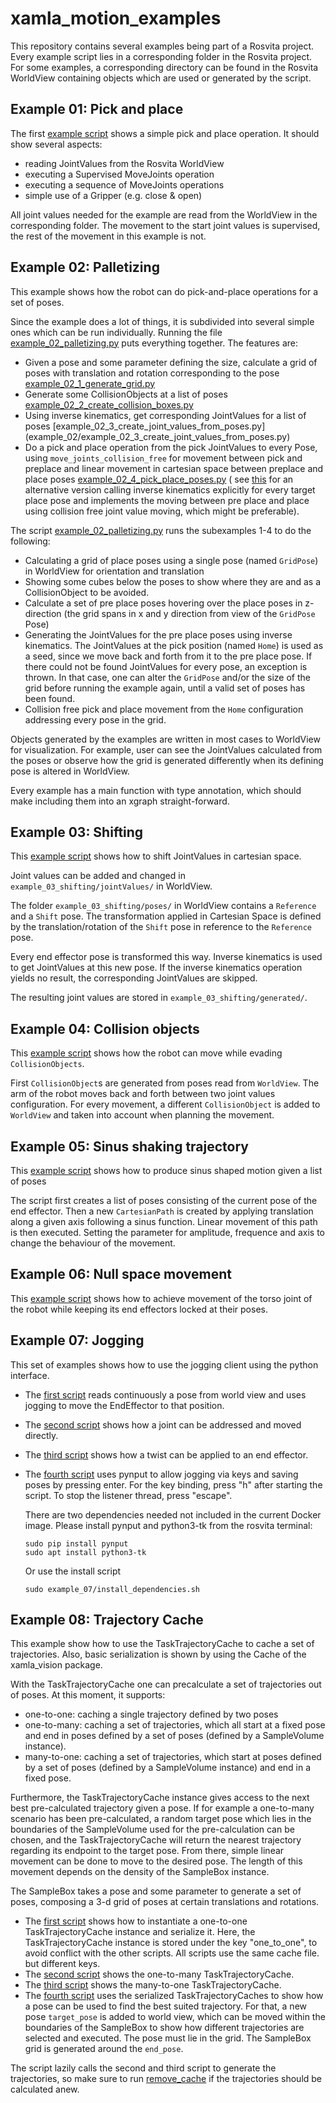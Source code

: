 # xamla_motion_examples

This repository contains several examples being part of a Rosvita project.
Every example script lies in a corresponding folder in the Rosvita project.
For some examples, a corresponding directory can be found in the Rosvita WorldView containing objects which are used or generated by the script. 

## Example 01: Pick and place

The first [example script](example_01/example_01_pick_and_place.py) shows a simple pick and place operation.
It should show several aspects:

* reading JointValues from the Rosvita WorldView
* executing a Supervised MoveJoints operation
* executing a sequence of MoveJoints operations
* simple use of a Gripper (e.g. close & open)

All joint values needed for the example are read from the WorldView in the corresponding folder.
The movement to the start joint values is supervised, the rest of the movement in this example is not.

## Example 02: Palletizing

This example shows how the robot can do pick-and-place operations for a set of poses.

Since the example does a lot of things, it is subdivided into several simple ones which can be run individually.
Running the file [example_02_palletizing.py](example_02/example_02_palletizing.py) puts everything together.
The features are:

* Given a pose and some parameter defining the size, calculate a grid of poses with translation and rotation corresponding to the pose [example_02_1_generate_grid.py](example_02/example_02_1_generate_grid.py)
* Generate some CollisionObjects at a list of poses [example_02_2_create_collision_boxes.py](example_02/example_02_2_create_collision_boxes.py)
* Using inverse kinematics, get corresponding JointValues for a list of poses [example_02_3_create_joint_values_from_poses.py] (example_02/example_02_3_create_joint_values_from_poses.py)
* Do a pick and place operation from the pick JointValues to every Pose, using `move_joints_collision_free` for movement between pick and preplace and linear movement in cartesian space between preplace and place poses [example_02_4_pick_place_poses.py](example_02/example_02_4_pick_place_poses.py) ( see [this](example_02/example_02_5_pick_place_poses_alt_version.py) for an alternative version calling inverse kinematics explicitly for every target place pose and implements the moving between pre place and place using collision free joint value moving, which might be preferable).

The script [example_02_palletizing.py](example_02/example_02_palletizing.py)  runs the subexamples 1-4 to do the following:

* Calculating a grid of place poses using a single pose (named `GridPose`) in WorldView for orientation and translation
* Showing some cubes below the poses to show where they are and as a CollisionObject to be avoided.
* Calculate a set of pre place poses hovering over the place poses in z-direction (the grid spans in x and y direction from view of the `GridPose` Pose)
* Generating the JointValues for the pre place poses using inverse kinematics.
    The JointValues at the pick position (named `Home`) is used as a seed, since we move back and forth from it to the pre place pose.
    If there could not be found JointValues for every pose, an exception is thrown.
    In that case, one can alter the `GridPose` and/or the size of the grid before running the example again, until a valid set of poses has been found.
* Collision free pick and place movement from the `Home` configuration addressing every pose in the grid.

Objects generated by the examples are written in most cases to WorldView for visualization.
For example, user can see the JointValues calculated from the poses or observe how the grid is generated differently when its defining pose is altered in WorldView.

Every example has a main function with type annotation, which should make including them into an xgraph straight-forward.

## Example 03: Shifting

This [example script](example_03/example_03_shiftig_joint_values.py) shows how to shift JointValues in cartesian space.

Joint values can be added and changed in `example_03_shifting/jointValues/` in WorldView.

The folder `example_03_shifting/poses/` in WorldView contains a `Reference` and a `Shift` pose.
The transformation applied in Cartesian Space is defined by the translation/rotation of the `Shift` pose in reference to the `Reference` pose. 

Every end effector pose is transformed this way. Inverse kinematics is used to get JointValues at this new pose.
If the inverse kinematics operation yields no result, the corresponding JointValues are skipped.

The resulting joint values are stored in `example_03_shifting/generated/`.

## Example 04: Collision objects

This [example script](example_04/example_04_collision_objects.py) shows how the robot can move while evading `CollisionObjects`.

First `CollisionObject`s are generated from poses read from `WorldView`.
The arm of the robot moves back and forth between two joint values configuration.
For every movement, a different `CollisionObject` is added to `WorldView` and taken into account when planning the movement.

## Example 05: Sinus shaking trajectory

This [example script](example_05/example_05_sinus_shaking_trajectory.py) shows how to produce sinus shaped motion given a list of poses

The script first creates a list of poses consisting of the current pose of the end effector.
Then a new `CartesianPath` is created by applying translation along a given axis following a sinus function.
Linear movement of this path is then executed.
Setting the parameter for amplitude, frequence and axis to change the behaviour of the movement.

## Example 06: Null space movement

This [example script](example_06/example_06_null_space.py)  shows how to achieve movement of the torso joint of the robot while keeping its end effectors locked at their poses.

## Example 07: Jogging

This set of examples shows how to use the jogging client using the python interface.

* The [first script](example_07/example_07_1_follow_pose.py) reads continuously a pose from world view and uses jogging to move the EndEffector to that position.
* The [second script](example_07/example_07_2_rotate_joint.py) shows how a joint can be addressed and moved directly.
* The [third script](example_07/example_07_3_twist.py) shows how a twist can be applied to an end effector.
* The [fourth script](example_07/example_07_4_keyboard_jogging.py) uses pynput to allow jogging via keys and saving poses by pressing enter. 
    For the key binding, press "h" after starting the script.
    To stop the listener thread, press "escape".

    There are two dependencies needed not included in the current Docker image.
    Please install pynput and python3-tk from the rosvita terminal:
       
    ```
    sudo pip install pynput
    sudo apt install python3-tk
    ```

    Or use the install script 
    ```
    sudo example_07/install_dependencies.sh 
    ```

## Example 08: Trajectory Cache

This example show how to use the TaskTrajectoryCache to cache a set of trajectories.
Also, basic serialization is shown by using the Cache of the xamla_vision package.

With the TaskTrajectoryCache one can precalculate a set of trajectories out of poses.
At this moment, it supports:

* one-to-one: caching a single trajectory defined by two poses
* one-to-many: caching a set of trajectories, which all start at a fixed pose and end in poses defined by a set of poses (defined by a SampleVolume instance). 
* many-to-one: caching a set of trajectories, which start at poses defined by a set of poses (defined by a SampleVolume instance) and end in a fixed pose.

Furthermore, the TaskTrajectoryCache instance gives access to the next best pre-calculated trajectory given a pose.
If for example a one-to-many scenario has been pre-calculated, a random target pose which lies in the boundaries of the SampleVolume used for the pre-calculation can be chosen, and the TaskTrajectoryCache will return the nearest trajectory regarding its endpoint to the target pose. From there, simple linear movement can be done to move to the desired pose. The length of this movement depends on the density of the SampleBox instance.

The SampleBox takes a pose and some parameter to generate a set of poses, composing a 3-d grid of poses at certain translations and rotations.

* The [first script](example_08/example_08_1_one_to_one.py) shows how to instantiate a one-to-one TaskTrajectoryCache instance and serialize it. 
Here, the TaskTrajectoryCache instance is stored under the key "one_to_one", to avoid conflict with the other scripts. All scripts use the same cache file. but different keys.  
* The [second script](example_08/example_08_2_one_to_many.py) shows the one-to-many TaskTrajectoryCache.
* The [third script](example_08/example_08_3_many_to_one.py) shows the many-to-one TaskTrajectoryCache.
* The [fourth script](example_08/example_08_4_test_cached_trajectories.py) uses the serialized TaskTrajectoryCaches to show how a pose can be used to find the best suited trajectory. For that, a new pose ```target_pose``` is added to world view, which can be moved within the boundaries of the SampleBox to show how different trajectories are selected and executed. The pose must lie in the grid.
The SampleBox grid is generated around the ```end_pose```.

The script lazily calls the second and third script to generate the trajectories, so make sure to run  [remove_cache](example_08/remove_cache.py) if the trajectories should be calculated anew. 
